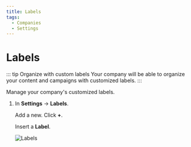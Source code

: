 ```yaml
---
title: Labels
tags:
  - Companies
  - Settings
---
```


# Labels

::: tip Organize with custom labels
Your company will be able to organize your content and campaigns with customized labels.
:::

Manage your company's customized labels.

1. In **Settings** -> **Labels**.

   Add a new. Click **+**.

   Insert a **Label**.

   ![Labels](https://cdn.phishx.io/phishx-docs/images/phishx_settings_companies_labels_01.webp)
